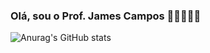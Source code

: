 ### Olá, sou o Prof. James Campos 🙋👨‍🏫🧑‍💻



![Anurag's GitHub stats](https://github-readme-stats.vercel.app/api?username=Prof-JamesCampos&show_icons=true&theme=dark)
<!--
**Prof-JamesCampos/Prof-JamesCampos** is a ✨ _special_ ✨ repository because its `README.md` (this file) appears on your GitHub profile.

Here are some ideas to get you started:

- 🔭 I’m currently working on ...
- 🌱 I’m currently learning ...
- 👯 I’m looking to collaborate on ...
- 🤔 I’m looking for help with ...
- 💬 Ask me about ...
- 📫 How to reach me: ...
- 😄 Pronouns: ...
- ⚡ Fun fact: ...
-->
